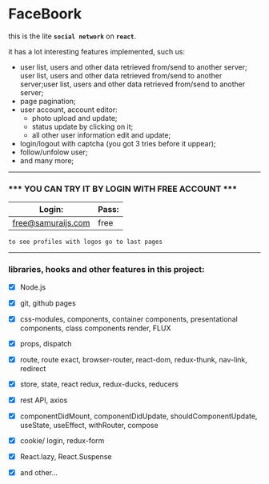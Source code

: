 # FaceBoork
this is the lite **`social network`** on **`react`**.

it has a lot interesting features implemented, such us: 
* user list, users and other data retrieved from/send to another server; user list, users and other data retrieved from/send to another server;user list, users and other data retrieved from/send to another server;
* page pagination;
* user account, account editor:
    * photo upload and update;
    * status update by clicking on it;
    * all other user information edit and update;
* login/logout with captcha (you got 3 tries before it uppear);
* follow/unfolow user;
* and many more;

*************************************************
### *** YOU CAN TRY IT BY LOGIN WITH FREE ACCOUNT ***

| Login: | Pass: |
|--------|-------|
| free@samuraijs.com  |   free             |


`to see profiles with logos go to last pages`                            

*************************************************


### libraries, hooks and other features in this project:

- [x] Node.js
- [x] git, github pages
- [x] css-modules, components, container components, presentational components, class components render, FLUX
- [x] props, dispatch
- [x] route, route exact, browser-router, react-dom, redux-thunk, nav-link, redirect
- [x] store, state, react redux, redux-ducks, reducers
- [x] rest API, axios
- [x] componentDidMount, componentDidUpdate, shouldComponentUpdate, useState, useEffect, withRouter, compose
- [x] cookie/ login, redux-form
- [x] React.lazy, React.Suspense
- [x] and other...

